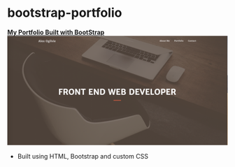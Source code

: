 # bootstrap-portfolio
<strong> <a href="https://ogilvie1231.github.io/bootstrap-portfolio/">My Portfolio Built with BootStrap</a></strong>
![site image](public/img/readme.png)
<!-- <img src="img/readme.png" alt="site image" width="600" height="400">&nbsp; -->

<ul>
    <li>Built using HTML, Bootstrap and custom CSS</li>
</ul>
